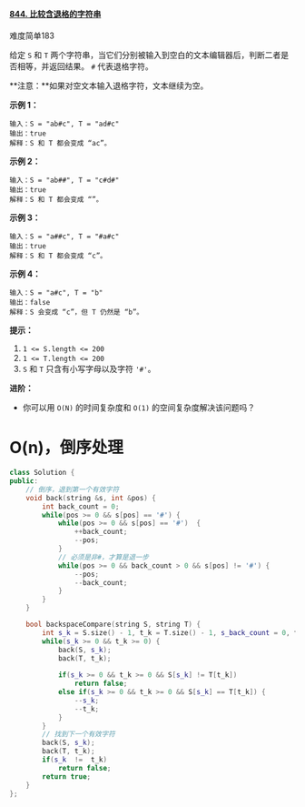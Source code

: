 #### [844. 比较含退格的字符串](https://leetcode-cn.com/problems/backspace-string-compare/)

难度简单183

给定 `S` 和 `T` 两个字符串，当它们分别被输入到空白的文本编辑器后，判断二者是否相等，并返回结果。 `#` 代表退格字符。

**注意：**如果对空文本输入退格字符，文本继续为空。

 

**示例 1：**

```
输入：S = "ab#c", T = "ad#c"
输出：true
解释：S 和 T 都会变成 “ac”。
```

**示例 2：**

```
输入：S = "ab##", T = "c#d#"
输出：true
解释：S 和 T 都会变成 “”。
```

**示例 3：**

```
输入：S = "a##c", T = "#a#c"
输出：true
解释：S 和 T 都会变成 “c”。
```

**示例 4：**

```
输入：S = "a#c", T = "b"
输出：false
解释：S 会变成 “c”，但 T 仍然是 “b”。
```

 

**提示：**

1. `1 <= S.length <= 200`
2. `1 <= T.length <= 200`
3. `S` 和 `T` 只含有小写字母以及字符 `'#'`。

 

**进阶：**

- 你可以用 `O(N)` 的时间复杂度和 `O(1)` 的空间复杂度解决该问题吗？

# O(n)，倒序处理

```c++
class Solution {
public:
    // 倒序，退到第一个有效字符
    void back(string &s, int &pos) {
        int back_count = 0;
        while(pos >= 0 && s[pos] == '#') {
            while(pos >= 0 && s[pos] == '#')  {
                ++back_count;
                --pos;
            }
            // 必须是非#，才算是退一步
            while(pos >= 0 && back_count > 0 && s[pos] != '#') {
                --pos;
                --back_count;
            }
        }
    }

    bool backspaceCompare(string S, string T) {
        int s_k = S.size() - 1, t_k = T.size() - 1, s_back_count = 0, t_back_count = 0;
        while(s_k >= 0 && t_k >= 0) {
            back(S, s_k);
            back(T, t_k);
            
            if(s_k >= 0 && t_k >= 0 && S[s_k] != T[t_k]) 
                return false;
            else if(s_k >= 0 && t_k >= 0 && S[s_k] == T[t_k]) {
                --s_k;
                --t_k;
            }
        }
        // 找到下一个有效字符
        back(S, s_k);
        back(T, t_k);
        if(s_k  !=  t_k)
            return false;
        return true;
    }
};
```

